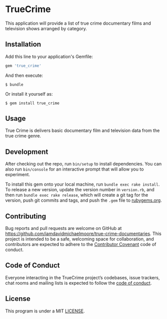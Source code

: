 # TrueCrime

This application will provide a list of true crime documentary films and television shows arranged by category.

## Installation

Add this line to your application's Gemfile:

```ruby
gem 'true_crime'
```

And then execute:

    $ bundle

Or install it yourself as:

    $ gem install true_crime

## Usage

True Crime is delivers basic documentary film and television data from the true crime genre.

## Development

After checking out the repo, run `bin/setup` to install dependencies. You can also run `bin/console` for an interactive prompt that will allow you to experiment.

To install this gem onto your local machine, run `bundle exec rake install`. To release a new version, update the version number in `version.rb`, and then run `bundle exec rake release`, which will create a git tag for the version, push git commits and tags, and push the `.gem` file to [rubygems.org](https://rubygems.org).

## Contributing

Bug reports and pull requests are welcome on GitHub at https://github.com/iamdavidmichaelmoore/true-crime-documentaries. This project is intended to be a safe, welcoming space for collaboration, and contributors are expected to adhere to the [Contributor Covenant](http://contributor-covenant.org) code of conduct.

## Code of Conduct

Everyone interacting in the TrueCrime project’s codebases, issue trackers, chat rooms and mailing lists is expected to follow the [code of conduct](https://github.com/iamdavidmichaelmoore/true_crime/blob/master/CODE_OF_CONDUCT.md).

## License
This program is under a MIT [LICENSE](https://github.com/iamdavidmichaelmoore/true-crime-documentaries/blob/master/LICENSE).
